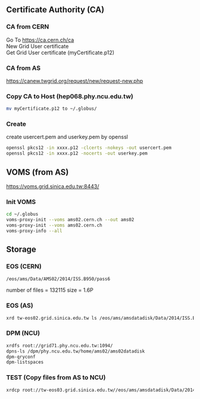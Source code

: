## Certificate Authority (CA)

### CA from CERN
Go To https://ca.cern.ch/ca <br/>
New Grid User certificate <br/>
Get Grid User certificate (myCertificate.p12) <br/>

### CA from AS
https://canew.twgrid.org/request/new/request-new.php

### Copy CA to Host (hep068.phy.ncu.edu.tw)
```bash
mv myCertificate.p12 to ~/.globus/
```

### Create
create usercert.pem and userkey.pem by openssl
```bash
openssl pkcs12 -in xxxx.p12 -clcerts -nokeys -out usercert.pem
openssl pkcs12 -in xxxx.p12 -nocerts -out userkey.pem
```

## VOMS (from AS)
https://voms.grid.sinica.edu.tw:8443/

### Init VOMS
```bash
cd ~/.globus
voms-proxy-init --voms ams02.cern.ch --out ams02
voms-proxy-init --voms ams02.cern.ch
voms-proxy-info --all
```

## Storage
### EOS (CERN)
```bash
/eos/ams/Data/AMS02/2014/ISS.B950/pass6
```
number of files = 132115
size = 1.6P 

### EOS (AS)
```bash
xrd tw-eos02.grid.sinica.edu.tw ls /eos/ams/amsdatadisk/Data/2014/ISS.B950/pass6
```

### DPM (NCU)
```bash
xrdfs root://grid71.phy.ncu.edu.tw:1094/
dpns-ls /dpm/phy.ncu.edu.tw/home/ams02/ams02datadisk
dpm-qryconf
dpm-listspaces
```

### TEST (Copy files from AS to NCU)
```bash
xrdcp root://tw-eos03.grid.sinica.edu.tw//eos/ams/amsdatadisk/Data/2014/ISS.B950/pass6/1411871829.00000001.root root://grid71.phy.ncu.edu.tw:1094//ams02/ams02datadisk/1411871829.00000001.root
```
